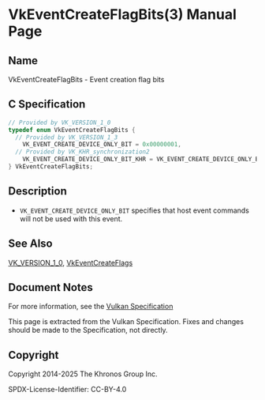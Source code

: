 # VkEventCreateFlagBits(3) Manual Page

## Name

VkEventCreateFlagBits - Event creation flag bits



## [](#_c_specification)C Specification

```c++
// Provided by VK_VERSION_1_0
typedef enum VkEventCreateFlagBits {
  // Provided by VK_VERSION_1_3
    VK_EVENT_CREATE_DEVICE_ONLY_BIT = 0x00000001,
  // Provided by VK_KHR_synchronization2
    VK_EVENT_CREATE_DEVICE_ONLY_BIT_KHR = VK_EVENT_CREATE_DEVICE_ONLY_BIT,
} VkEventCreateFlagBits;
```

## [](#_description)Description

- `VK_EVENT_CREATE_DEVICE_ONLY_BIT` specifies that host event commands will not be used with this event.

## [](#_see_also)See Also

[VK\_VERSION\_1\_0](https://registry.khronos.org/vulkan/specs/latest/man/html/VK_VERSION_1_0.html), [VkEventCreateFlags](https://registry.khronos.org/vulkan/specs/latest/man/html/VkEventCreateFlags.html)

## [](#_document_notes)Document Notes

For more information, see the [Vulkan Specification](https://registry.khronos.org/vulkan/specs/latest/html/vkspec.html#VkEventCreateFlagBits)

This page is extracted from the Vulkan Specification. Fixes and changes should be made to the Specification, not directly.

## [](#_copyright)Copyright

Copyright 2014-2025 The Khronos Group Inc.

SPDX-License-Identifier: CC-BY-4.0